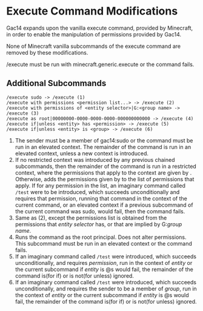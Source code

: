 # Execute Command Modifications

Gac14 expands upon the vanilla execute command, provided by Minecraft, in order to enable the manipulation of permissions provided by Gac14. 

None of Minecraft vanilla subcommands of the execute command are removed by these modifications. 

/execute must be run with minecraft.generic.execute or the command fails. 

## Additional Subcommands

```
/execute sudo -> /execute (1)
/execute with permissions <permission list...> -> /execute (2)
/execute with permissions of <entity selector>|G:<group name> -> /execute (3)
/execute as root|00000000-0000-0000-0000-000000000000 -> /execute (4)
/execute if|unless <entity> has <permission> -> /execute (5)
/execute if|unless <entity> is <group> -> /execute (6)
```

1. The sender must be a member of gac14:sudo or the command must be run in an elevated context. The remainder of the command is run in an elevated context, unless a new context is introduced.
2. If no restricted context was introduced by any previous chained subcommands, then the remainder of the command is run in a restricted context, where the permissions that apply to the context are given by <permission list...>. Otherwise, adds the permissions given by <permission list...> to the list of permissions that apply. If for any permission in the list, an imaginary command called `/test` were to be introduced, which succeeds unconditionally and requires that permission, running that command in the context of the current command, or an elevated context if a previous subcommand of the current command was sudo, would fail, then the command fails.
3. Same as (2), except the permissions list is obtained from the permissions that *entity selector* has, or that are implied by G:*group name*.
4. Runs the command as the root principal. Does not alter permissions. This subcommand must be run in an elevated context or the command fails. 
5. If an imaginary command called `/test` were introduced, which succeeds unconditionally, and requires *permission*, run in the context of *entity* or the current subcommand if *entity* is @s would fail, the remainder of the command is(for if) or is not(for unless) ignored. 
6. If an imaginary command called `/test` were introduced, which succeeds unconditionally, and requires the sender to be a member of *group*, run in the context of *entity* or the current subcommand if *entity* is @s would fail, the remainder of the command is(for if) or is not(for unless) ignored.

 




